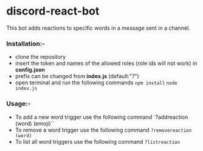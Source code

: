# discord-react-bot
This bot adds reactions to specific words in a message sent in a channel.

### Installation:-
- clone the repository
- insert the token and names of the allowed roles (role ids will not work) in **config.json**
- prefix can be changed from **index.js** (default:"?")
- open terminal and run the following commands
`npm install`
`node index.js`

### Usage:-
- To add a new word trigger use the following command
`?addreaction (word) (emoji)``
- To remove a word trigger use the following command
`?removereaction (word)`
- To list all word triggers use the following command
`?listreaction`
